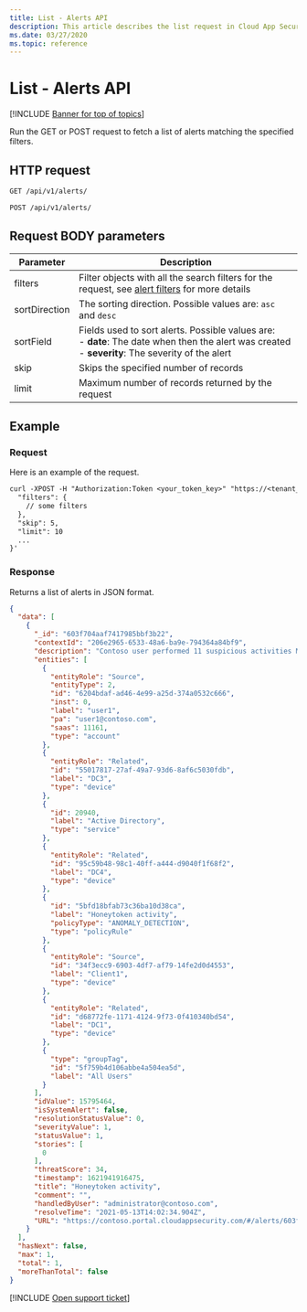 ```yaml
---
title: List - Alerts API
description: This article describes the list request in Cloud App Security's Alerts API.
ms.date: 03/27/2020
ms.topic: reference
---
```

# List - Alerts API

[!INCLUDE [Banner for top of topics](includes/banner.md)]

Run the GET or POST request to fetch a list of alerts matching the specified filters.

## HTTP request

```rest
GET /api/v1/alerts/
```

```rest
POST /api/v1/alerts/
```

## Request BODY parameters

| Parameter | Description |
| --- | --- |
| filters | Filter objects with all the search filters for the request, see [alert filters](api-alerts.md#filters) for more details |
| sortDirection | The sorting direction. Possible values are: `asc` and `desc` |
| sortField | Fields used to sort alerts. Possible values are:<br />- **date**: The date when then the alert was created<br />- **severity**: The severity of the alert |
| skip | Skips the specified number of records |
| limit | Maximum number of records returned by the request |

## Example

### Request

Here is an example of the request.

```rest
curl -XPOST -H "Authorization:Token <your_token_key>" "https://<tenant_id>.<tenant_region>.contoso.com/api/v1/alerts/" -d '{
  "filters": {
    // some filters
  },
  "skip": 5,
  "limit": 10
  ...
}'
```

### Response

Returns a list of alerts in JSON format.

```json
{
  "data": [
    {
      "_id": "603f704aaf7417985bbf3b22",
      "contextId": "206e2965-6533-48a6-ba9e-794364a84bf9",
      "description": "Contoso user performed 11 suspicious activities MITRE Technique used Account Discovery (T1087) and subtechnique used Domain Account (T1087.002)",
      "entities": [
        {
          "entityRole": "Source",
          "entityType": 2,
          "id": "6204bdaf-ad46-4e99-a25d-374a0532c666",
          "inst": 0,
          "label": "user1",
          "pa": "user1@contoso.com",
          "saas": 11161,
          "type": "account"
        },
        {
          "entityRole": "Related",
          "id": "55017817-27af-49a7-93d6-8af6c5030fdb",
          "label": "DC3",
          "type": "device"
        },
        {
          "id": 20940,
          "label": "Active Directory",
          "type": "service"
        },
        {
          "entityRole": "Related",
          "id": "95c59b48-98c1-40ff-a444-d9040f1f68f2",
          "label": "DC4",
          "type": "device"
        },
        {
          "id": "5bfd18bfab73c36ba10d38ca",
          "label": "Honeytoken activity",
          "policyType": "ANOMALY_DETECTION",
          "type": "policyRule"
        },
        {
          "entityRole": "Source",
          "id": "34f3ecc9-6903-4df7-af79-14fe2d0d4553",
          "label": "Client1",
          "type": "device"
        },
        {
          "entityRole": "Related",
          "id": "d68772fe-1171-4124-9f73-0f410340bd54",
          "label": "DC1",
          "type": "device"
        },
        {
          "type": "groupTag",
          "id": "5f759b4d106abbe4a504ea5d",
          "label": "All Users"
        }
      ],
      "idValue": 15795464,
      "isSystemAlert": false,
      "resolutionStatusValue": 0,
      "severityValue": 1,
      "statusValue": 1,
      "stories": [
        0
      ],
      "threatScore": 34,
      "timestamp": 1621941916475,
      "title": "Honeytoken activity",
      "comment": "",
      "handledByUser": "administrator@contoso.com",
      "resolveTime": "2021-05-13T14:02:34.904Z",
      "URL": "https://contoso.portal.cloudappsecurity.com/#/alerts/603f704aaf7417985bbf3b22"
    }
  ],
  "hasNext": false,
  "max": 1,
  "total": 1,
  "moreThanTotal": false
}

```

[!INCLUDE [Open support ticket](includes/support.md)]

